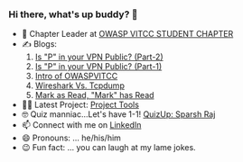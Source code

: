 ### Hi there, what's up buddy? 👋

- 🧔 Chapter Leader at [OWASP VITCC STUDENT CHAPTER](https://owasp.org/www-chapter-vellore-institute-of-technology-student-chapter/)
- ✍ Blogs:
   1. [Is "P" in your VPN Public? (Part-2)](https://blog.owaspvit.com/2021/07/is-p-in-your-vpn-public-part-2.html)
   2. [Is "P" in your VPN Public? (Part-1)](https://blog.owaspvit.com/2021/07/is-p-in-your-vpn-publicpart-1.html)
   3. [Intro of OWASPVITCC](https://medium.owaspvit.com/about-owasp-vitcc-897bfd2d0841)
   4. [Wireshark Vs. Tcpdump](https://blog.owaspvit.com/2021/01/wireshark-vs-tcpdump.html)
   5. [Mark as Read, "Mark" has Read](https://sparshraj.medium.com/mark-as-read-mark-has-read-8ee5cf349f5c)
- 👨‍💻 Latest Project: [Project Tools](https://owaspvit.com/project_tools/)
- 🤓 Quiz manniac...Let's have 1-1! [QuizUp: Sparsh Raj](https://www.quizup.com/)
- 📫 Connect with me on [LinkedIn](https://www.linkedin.com/in/sparsh-raj-sr2610)
- 😄 Pronouns: ... he/his/him
- 😉 Fun fact: ... you can laugh at my lame jokes.

